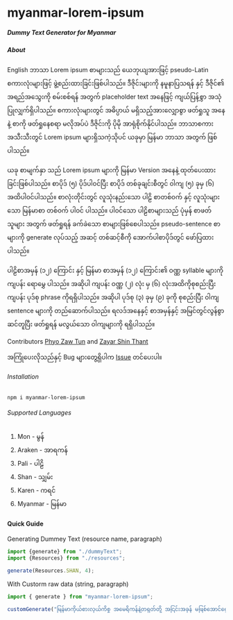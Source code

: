 # **myanmar-lorem-ipsum**
##### Dummy Text Generator for Myanmar

#####  About
English ဘာသာ Lorem ipsum စာများသည် ယေဘုယျအားဖြင့် pseudo-Latin စကားလုံးများဖြင့် ဖွဲ့စည်းထားခြင်းဖြစ်ပါသည်။ ဒီဇိုင်းများကို နမူနာပြသရန် နှင့် ဒီဇိုင်၏ အရည်အသွေးကို စမ်းစစ်ရန် အတွက် placeholder text အနေဖြင့် ကျယ်ပြန့်စွာ အသုံပြုလျှက်ရှိပါသည်။ စကားလုံးများတွင် အဓိပ္ပာယ် မရှိသည့်အားလျှောစွာ ဖတ်ရှုသူ အနေနဲ့ စာကို ဖတ်ရှုနေစရာ မလိုအပ်ပဲ ဒီဇိုင်းကို ပိုမို အာရုံစိုက်နိုင်ပါသည်။ ဘာသာစကား အသီးသီးတွင် Lorem ipsum များရှိသကဲ့သိုပင် ယခုမှာ မြန်မာ ဘာသာ အတွက် ဖြစ်ပါသည်။

ယခု စာမျက်နှာ သည် Lorem ipsum များကို မြန်မာ Version အနေနဲ့ ထုတ်ပေးထားခြင်းဖြစ်ပါသည်။ စာပိုဒ် (၅) ပိုဒ်ပါ၀င်ပြီး စာပိုဒ် တစ်ခုချင်းစီတွင် ၀ါကျ (၅) ခုမှ (၆) အထိပါ၀င်ပါသည်။ စာလုံးတိုင်းတွင် လူသုံးနည်းသော ပါဠိ စာတစ်၀က် နှင့် လူသုံးများသော မြန်မာစာ တစ်၀က် ပါ၀င် ပါသည်။ ပါ၀င်သော ပါဠိစာများသည် ပုံမှန် စာဖတ်သူများ အတွက် ဖတ်ရှုရန် ခက်ခဲသော စာများဖြစ်စေပါသည်။ pseudo-sentence စာများကို generate လုပ်သည့် အဆင့် တစ်ဆင့်စီကို အောက်ပါစာပိုဒ်တွင် ဖော်ပြထားပါသည်။

ပါဠိစာအမှန် (၁၂) ကြောင်း နှင့် မြန်မာ စာအမှန် (၁၂) ကြောင်း၏ ဝဏ္ဏ syllable များကို ကျပန်း ရောမွှေ ပါသည်။ အဆိုပါ ကျပန်း ဝဏ္ဏ (၂) လုံး မှ (၆) လုံးအထိကိုစုစည်းပြီး ကျပန်း ပုဒ်စု phrase ကိုရရှိပါသည်။ အဆိုပါ ပုဒ်စု (၃) ခုမှ (၉) ခုကို စုစည်းပြီး ၀ါကျ sentence များကို တည်ဆောက်ပါသည်။ ရလဒ်အနေနှင့် စာအမှန်နှင့် အမြင်တွင်လွန်စွာ ဆင်တူပြီး ဖတ်ရှုရန် မလွယ်သော ၀ါကျများကို ရရှိပါသည်။

Contributors [Phyo Zaw Tun](https://github.com/phyozawtun "Phyo Zaw Tun") and [Zayar Shin Thant](https://github.com/zayarthant "Zayar Shin Thant")

အကြုံပေးလိုသည်နှင့် Bug များတွေ့ရှိပါက [Issue](https://github.com/zayarthant/myanmar-lorem-ipsum/issues "Issue") တင်ပေးပါ။

###### Installation
```shell
npm i myanmar-lorem-ipsum
```

###### Supported Languages

1. Mon - မွန်
2. Araken - အာရကန်
3. Pali - ပါဠိ
4. Shan - သျှမ်း
5. Karen - ကရင်
6. Myanmar - မြန်မာ

#### Quick Guide

Generating Dummey Text (resource name, paragraph)

```typescript
import {generate} from "./dummyText";
import {Resources} from "./resources";

generate(Resources.SHAN, 4);
```

With Custorm raw data (string, paragraph)
```typescript
import { generate } from "myanmar-lorem-ipsum";

customGenerate("မြန်မာကိုယ်စားလှယ်ကိစ္စ အမေရိကန်နဲ့တရုတ်တို့ အငြင်းအခုန် မဖြစ်အောင်ရှောင်", 3);
```










